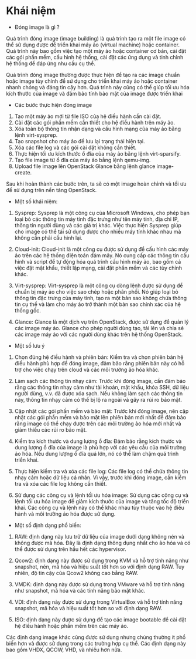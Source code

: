 #  Khái niệm

- Đóng image là gì ?

Quá trình đóng image (image building) là quá trình tạo ra một file image có thể sử dụng được để triển khai máy ảo (virtual machine) hoặc container. Quá trình này bao gồm việc tạo một máy ảo hoặc container cơ bản, cài đặt các gói phần mềm, cấu hình hệ thống, cài đặt các ứng dụng và tinh chỉnh hệ thống để đáp ứng nhu cầu cụ thể.

Quá trình đóng image thường được thực hiện để tạo ra các image chuẩn hoặc image tùy chỉnh để sử dụng cho triển khai máy ảo hoặc container nhanh chóng và đáng tin cậy hơn. Quá trình này cũng có thể giúp tối ưu hóa kích thước của image và đảm bảo tính bảo mật của image được triển khai

- Các bước thực hiện đóng image

1. Tạo một máy ảo mới từ file ISO của hệ điều hành cần cài đặt.
2. Cài đặt các gói phần mềm cần thiết cho hệ điều hành trên máy ảo.
3. Xóa toàn bộ thông tin nhận dạng và cấu hình mạng của máy ảo bằng lệnh virt-sysprep.
4. Tạo snapshot cho máy ảo để lưu lại trạng thái hiện tại.
5. Xóa các file log và các gói cài đặt không cần thiết.
6. Thực hiện tối ưu kích thước ổ đĩa của máy ảo bằng lệnh virt-sparsify.
7. Tạo file image từ ổ đĩa của máy ảo bằng lệnh qemu-img.
8. Upload file image lên OpenStack Glance bằng lệnh glance image-create.

Sau khi hoàn thành các bước trên, ta sẽ có một image hoàn chỉnh và tối ưu để sử dụng trên nền tảng OpenStack.

- Một số khái niệm:
1. Sysprep: Sysprep là một công cụ của Microsoft Windows, cho phép bạn loại bỏ các thông tin máy tính đặc trưng như tên máy tính, địa chỉ IP, thông tin người dùng và các giá trị khác. Việc thực hiện Sysprep giúp cho image có thể tái sử dụng được cho nhiều máy tính khác nhau mà không cần phải cấu hình lại.

2. Cloud-init: Cloud-init là một công cụ được sử dụng để cấu hình các máy ảo trên các hệ thống điện toán đám mây. Nó cung cấp các thông tin cấu hình và script để tự động hóa quá trình cấu hình máy ảo, bao gồm cả việc đặt mật khẩu, thiết lập mạng, cài đặt phần mềm và các tùy chỉnh khác.

3. Virt-sysprep: Virt-sysprep là một công cụ dòng lệnh được sử dụng để chuẩn bị máy ảo cho việc sao chép hoặc phân phối. Nó giúp loại bỏ thông tin đặc trưng của máy tính, tạo ra một bản sao không chứa thông tin cụ thể và làm cho máy ảo trở thành một bản sao chính xác của hệ thống gốc.

4. Glance: Glance là một dịch vụ trên OpenStack, được sử dụng để quản lý các image máy ảo. Glance cho phép người dùng tạo, tải lên và chia sẻ các image máy ảo với các người dùng khác trên hệ thống OpenStack.

- Một số lưu ý

1. Chọn đúng hệ điều hành và phiên bản: Kiểm tra và chọn phiên bản hệ điều hành phù hợp để đóng image, đảm bảo rằng phiên bản này có hỗ trợ cho việc chạy trên cloud và các môi trường ảo hóa khác.

2. Làm sạch các thông tin nhạy cảm: Trước khi đóng image, cần đảm bảo rằng các thông tin nhạy cảm như tài khoản, mật khẩu, khóa SSH, dữ liệu người dùng, v.v. đã được xóa sạch. Nếu không làm sạch các thông tin này, thông tin nhạy cảm có thể bị lộ ra ngoài và gây ra rủi ro bảo mật.

3. Cập nhật các gói phần mềm và bảo mật: Trước khi đóng image, nên cập nhật các gói phần mềm và bảo mật lên phiên bản mới nhất để đảm bảo rằng image có thể chạy được trên các môi trường ảo hóa mới nhất và giảm thiểu các rủi ro bảo mật.

4. Kiểm tra kích thước và dung lượng ổ đĩa: Đảm bảo rằng kích thước và dung lượng ổ đĩa của image là phù hợp với các yêu cầu của môi trường ảo hóa. Nếu dung lượng ổ đĩa quá lớn, nó có thể làm chậm quá trình triển khai.

5. Thực hiện kiểm tra và xóa các file log: Các file log có thể chứa thông tin nhạy cảm hoặc dữ liệu cá nhân. Vì vậy, trước khi đóng image, cần kiểm tra và xóa các file log không cần thiết.

6. Sử dụng các công cụ và lệnh tối ưu hóa image: Sử dụng các công cụ và lệnh tối ưu hóa image để giảm kích thước của image và tăng tốc độ triển khai. Các công cụ và lệnh này có thể khác nhau tùy thuộc vào hệ điều hành và môi trường ảo hóa được sử dụng.

- Một số định dạng phổ biến:

1. RAW: định dạng này lưu trữ dữ liệu của image dưới dạng không nén và không được mã hóa. Đây là định dạng thông dụng nhất cho ảo hóa và có thể được sử dụng trên hầu hết các hypervisor.

2. Qcow2: định dạng này được sử dụng trong KVM và hỗ trợ tính năng như snapshot, nén, mã hóa và hiệu suất tốt hơn so với định dạng RAW. Tuy nhiên, độ tin cậy của Qcow2 không cao bằng RAW.

3. VMDK: định dạng này được sử dụng trong VMware và hỗ trợ tính năng như snapshot, mã hóa và các tính năng bảo mật khác.

4. VDI: định dạng này được sử dụng trong VirtualBox và hỗ trợ tính năng snapshot, mã hóa và hiệu suất tốt hơn so với định dạng RAW.

5. ISO: định dạng này được sử dụng để tạo các image bootable để cài đặt hệ điều hành hoặc phần mềm trên các máy ảo.

Các định dạng image khác cũng được sử dụng nhưng chúng thường ít phổ biến hơn và được sử dụng trong các trường hợp cụ thể. Các định dạng này bao gồm VHDX, QCOW, VHD, và nhiều hơn nữa.